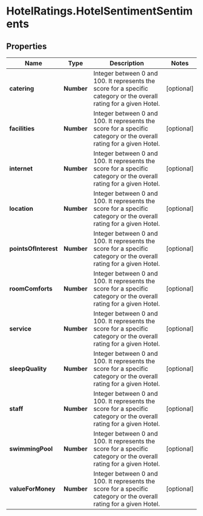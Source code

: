 # HotelRatings.HotelSentimentSentiments

## Properties

Name | Type | Description | Notes
------------ | ------------- | ------------- | -------------
**catering** | **Number** | Integer between 0 and 100. It represents the score for a specific category or the overall rating for a given Hotel. | [optional] 
**facilities** | **Number** | Integer between 0 and 100. It represents the score for a specific category or the overall rating for a given Hotel. | [optional] 
**internet** | **Number** | Integer between 0 and 100. It represents the score for a specific category or the overall rating for a given Hotel. | [optional] 
**location** | **Number** | Integer between 0 and 100. It represents the score for a specific category or the overall rating for a given Hotel. | [optional] 
**pointsOfInterest** | **Number** | Integer between 0 and 100. It represents the score for a specific category or the overall rating for a given Hotel. | [optional] 
**roomComforts** | **Number** | Integer between 0 and 100. It represents the score for a specific category or the overall rating for a given Hotel. | [optional] 
**service** | **Number** | Integer between 0 and 100. It represents the score for a specific category or the overall rating for a given Hotel. | [optional] 
**sleepQuality** | **Number** | Integer between 0 and 100. It represents the score for a specific category or the overall rating for a given Hotel. | [optional] 
**staff** | **Number** | Integer between 0 and 100. It represents the score for a specific category or the overall rating for a given Hotel. | [optional] 
**swimmingPool** | **Number** | Integer between 0 and 100. It represents the score for a specific category or the overall rating for a given Hotel. | [optional] 
**valueForMoney** | **Number** | Integer between 0 and 100. It represents the score for a specific category or the overall rating for a given Hotel. | [optional] 


